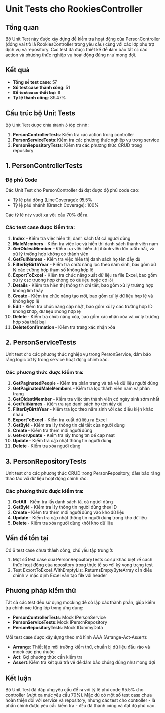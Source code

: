 # Unit Tests cho RookiesController

## Tổng quan

Bộ Unit Test này được xây dựng để kiểm tra hoạt động của PersonController (đóng vai trò là RookiesController trong yêu cầu) cùng với các lớp phụ trợ dịch vụ và repository. Các test đã được thiết kế để đảm bảo tất cả các action và phương thức nghiệp vụ hoạt động đúng như mong đợi.

## Kết quả

- **Tổng số test case**: 57
- **Số test case thành công**: 51
- **Số test case thất bại**: 6
- **Tỷ lệ thành công**: 89.47%

## Cấu trúc bộ Unit Tests

Bộ Unit Test được chia thành 3 lớp chính:

1. **PersonControllerTests**: Kiểm tra các action trong controller
2. **PersonServiceTests**: Kiểm tra các phương thức nghiệp vụ trong service
3. **PersonRepositoryTests**: Kiểm tra các phương thức CRUD trong repository

## 1. PersonControllerTests

### Độ phủ Code

Các Unit Test cho PersonController đã đạt được độ phủ code cao:
- Tỷ lệ phủ dòng (Line Coverage): 95.5%
- Tỷ lệ phủ nhánh (Branch Coverage): 100%

Các tỷ lệ này vượt xa yêu cầu 70% đề ra.

### Các test case được kiểm tra:

1. **Index** - Kiểm tra việc hiển thị danh sách tất cả người dùng
2. **MaleMembers** - Kiểm tra việc lọc và hiển thị danh sách thành viên nam
3. **GetOldestMember** - Kiểm tra việc hiển thị thành viên lớn tuổi nhất, và xử lý trường hợp không có thành viên
4. **GetFullNames** - Kiểm tra việc hiển thị danh sách họ tên đầy đủ
5. **FilterByBirthYear** - Kiểm tra chức năng lọc theo năm sinh, bao gồm xử lý các trường hợp tham số không hợp lệ
6. **ExportToExcel** - Kiểm tra chức năng xuất dữ liệu ra file Excel, bao gồm xử lý các trường hợp không có dữ liệu hoặc có lỗi
7. **Details** - Kiểm tra hiển thị thông tin chi tiết, bao gồm xử lý trường hợp không tìm thấy
8. **Create** - Kiểm tra chức năng tạo mới, bao gồm xử lý dữ liệu hợp lệ và không hợp lệ
9. **Edit** - Kiểm tra chức năng cập nhật, bao gồm xử lý các trường hợp ID không khớp, dữ liệu không hợp lệ
10. **Delete** - Kiểm tra chức năng xóa, bao gồm xác nhận xóa và xử lý trường hợp xóa thất bại
11. **DeleteConfirmation** - Kiểm tra trang xác nhận xóa

## 2. PersonServiceTests

Unit test cho các phương thức nghiệp vụ trong PersonService, đảm bảo rằng logic xử lý trong service hoạt động chính xác.

### Các phương thức được kiểm tra:

1. **GetPaginatedPeople** - Kiểm tra phân trang và trả về dữ liệu người dùng
2. **GetPaginatedMaleMembers** - Kiểm tra lọc thành viên nam và phân trang
3. **GetOldestMember** - Kiểm tra việc tìm thành viên có ngày sinh sớm nhất
4. **GetFullNames** - Kiểm tra tạo danh sách họ tên đầy đủ
5. **FilterByBirthYear** - Kiểm tra lọc theo năm sinh với các điều kiện khác nhau
6. **ExportToExcel** - Kiểm tra xuất dữ liệu ra Excel
7. **GetById** - Kiểm tra lấy thông tin chi tiết của người dùng
8. **Create** - Kiểm tra thêm mới người dùng
9. **GetForUpdate** - Kiểm tra lấy thông tin để cập nhật
10. **Update** - Kiểm tra cập nhật thông tin người dùng
11. **Delete** - Kiểm tra xóa người dùng

## 3. PersonRepositoryTests

Unit test cho các phương thức CRUD trong PersonRepository, đảm bảo rằng thao tác với dữ liệu hoạt động chính xác.

### Các phương thức được kiểm tra:

1. **GetAll** - Kiểm tra lấy danh sách tất cả người dùng
2. **GetById** - Kiểm tra lấy thông tin người dùng theo ID
3. **Create** - Kiểm tra thêm mới người dùng vào kho dữ liệu
4. **Update** - Kiểm tra cập nhật thông tin người dùng trong kho dữ liệu
5. **Delete** - Kiểm tra xóa người dùng khỏi kho dữ liệu

## Vấn đề tồn tại

Có 6 test case chưa thành công, chủ yếu tập trung ở:

1. Một số test case của PersonRepositoryTests có sự khác biệt về cách thức hoạt động của repository trong thực tế so với kỳ vọng trong test
2. Test ExportToExcel_WithEmptyList_ReturnsEmptyByteArray cần điều chỉnh vì mặc định Excel vẫn tạo file với header

## Phương pháp kiểm thử

Tất cả các test đều sử dụng mocking để cô lập các thành phần, giúp kiểm tra chính xác từng lớp trong ứng dụng:

- **PersonControllerTests**: Mock IPersonService
- **PersonServiceTests**: Mock IPersonRepository
- **PersonRepositoryTests**: Mock IDummyData

Mỗi test case được xây dựng theo mô hình AAA (Arrange-Act-Assert):
- **Arrange**: Thiết lập môi trường kiểm thử, chuẩn bị dữ liệu đầu vào và mock các phụ thuộc
- **Act**: Gọi phương thức cần kiểm tra
- **Assert**: Kiểm tra kết quả trả về để đảm bảo chúng đúng như mong đợi

## Kết luận

Bộ Unit Test đã đáp ứng yêu cầu đề ra với tỷ lệ phủ code 95.5% cho controller (vượt xa mức yêu cầu 70%). Mặc dù có một số test case chưa hoàn thiện đối với service và repository, nhưng các test cho controller - là phần chính được yêu cầu kiểm tra - đều đã thành công và đạt độ phủ cao. 